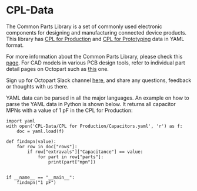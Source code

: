 # CPL-Data
The Common Parts Library is a set of commonly used electronic components for designing and manufacturing connected device products. This library has [CPL for Production](https://octopart.com/common-parts-library/production) and [CPL for Prototyping](https://octopart.com/common-parts-library/prototyping) data in YAML format.

For more information about the Common Parts Library, please check this [page](https://octopart.com/common-parts-library/about). For CAD models in various PCB design tools, refer to individual part detail pages on Octopart such as [this](https://octopart.com/lpc1768fbd100%2C551-nxp+semiconductors-11854624#ecad) one. 

Sign up for Octopart Slack channel [here](https://join-chat.octopart.com/), and share any questions, feedback or thoughts with us there. 

YAML data can be parsed in all the major languages. An example on how to parse the YAML data in Python is shown below. It returns all capacitor MPNs with a value of 1 pF in the CPL for Production:  



```
import yaml
with open('CPL-Data/CPL for Production/Capacitors.yaml', 'r') as f:
    doc = yaml.load(f)

def findmpn(value):
    for row in doc["rows"]:
        if row["extravals"]["Capacitance"] == value:
            for part in row["parts"]:
                print(part["mpn"])


if __name__ == "__main__":
    findmpn("1 pF") 
```
